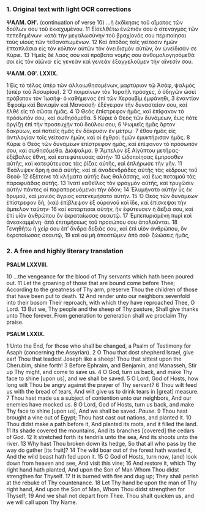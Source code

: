 ### 1. Original text with light OCR corrections

**ΨΑΛΜ. ΟΗʹ.**
(continuation of verse 10) ...ἡ ἐκδίκησις τοῦ αἵματος τῶν δούλων σου τοῦ ἐκκεχυμένου.
11 Εἰσελθέτω ἐνώπιόν σου ὁ στεναγμὸς τῶν πεπεδημένων· κατὰ τὴν μεγαλωσύνην
τοῦ βραχίονός σου περιποίησαι τοὺς υἱοὺς τῶν τεθανατωμένων.
12 Καὶ ἀπόδος τοῖς γείτοσιν ἡμῶν ἑπταπλάσια εἰς τὸν κόλπον αὐτῶν
τὸν ὀνειδισμὸν αὐτῶν, ὃν ὠνείδισάν σε Κύριε.
13 Ἡμεῖς δὲ λαός σου καὶ πρόβατα νομῆς σου ἀνθομολογησόμεθά σοι εἰς τὸν αἰῶνα·
εἰς γενεὰν καὶ γενεὰν ἐξαγγελοῦμεν τὴν αἴνεσίν σου.

**ΨΑΛΜ. ΟΘʹ. LXXIX.**

1 Εἰς τὸ τέλος ὑπὲρ τῶν ἀλλοιωθησομένων, μαρτύριον τῷ Ἀσάφ, ψαλμὸς (ὑπὲρ τοῦ Ἀσσυρίου).
2 Ὁ ποιμαίνων τὸν Ἰσραὴλ πρόσχες, ὁ ὁδηγῶν ὡσεὶ πρόβατον τὸν Ἰωσήφ· ὁ καθήμενος ἐπὶ
τῶν Χερουβὶμ ἐμφάνηθι,
3 ἐναντίον Ἐφραὶμ καὶ Βενιαμὶν καὶ Μανασσῆ· ἐξέγειρον τὴν δυναστείαν σου, καὶ ἐλθὲ εἰς τὸ σῶσαι ἡμᾶς.
4 Ὁ Θεὸς ἐπίστρεφον ἡμᾶς, καὶ ἐπίφανον τὸ πρόσωπόν σου, καὶ σωθησόμεθα.
5 Κύριε ὁ Θεὸς τῶν δυνάμεων, ἕως πότε ὀργίζῃ ἐπὶ τὴν προσευχὴν τοῦ δούλου σου;
6 Ψωμιεῖς ἡμᾶς ἄρτον δακρύων, καὶ ποτιεῖς ἡμᾶς ἐν δάκρυσιν ἐν μέτρῳ·
7 ἔθου ἡμᾶς εἰς ἀντιλογίαν τοῖς γείτοσιν ἡμῶν, καὶ οἱ ἐχθροὶ ἡμῶν ἐμυκτήρισαν ἡμᾶς.
8 Κύριε ὁ Θεὸς τῶν δυνάμεων ἐπίστρεφον ἡμᾶς, καὶ ἐπίφανον τὸ πρόσωπόν
σου, καὶ σωθησόμεθα. Διάψαλμα.
9 Ἄμπελον ἐξ Αἰγύπτου μετῆρας· ἐξέβαλες ἔθνη, καὶ κατεφύτευσας αὐτήν·
10 ὡδοποίησας ἔμπροσθεν αὐτῆς, καὶ κατεφύτευσας τὰς ῥίζας αὐτῆς, καὶ ἐπλήρωσε τὴν γῆν.
11 Ἐκάλυψεν ὄρη ἡ σκιὰ αὐτῆς, καὶ αἱ ἀναδενδράδες αὐτῆς τὰς κέδρους τοῦ Θεοῦ·
12 ἐξέτεινε τὰ κλήματα αὐτῆς ἕως θαλάσσης, καὶ ἕως ποταμοῦ τὰς παραφυάδας αὐτῆς.
13 Ἱνατὶ καθεῖλες τὸν φραγμὸν αὐτῆς, καὶ τρυγῶσιν αὐτὴν πάντες οἱ παραπορευόμενοι τὴν ὁδόν;
14 Ἐλυμήνατο αὐτὴν ὗς ἐκ δρυμοῦ, καὶ μονιὸς ἄγριος κατενεμήσατο αὐτήν.
15 Ὁ Θεὸς τῶν δυνάμεων ἐπίστρεφον δὴ, (καὶ) ἐπίβλεψον ἐξ οὐρανοῦ καὶ ἴδε, καὶ ἐπίσκεψαι τὴν ἄμπελον ταύτην·
16 καὶ κατάρτισαι αὐτὴν, ἣν ἐφύτευσεν ἡ δεξιά σου, καὶ ἐπὶ υἱὸν ἀνθρώπου ὃν ἐκραταίωσας σεαυτῷ.
17 Ἐμπεπυρισμένη πυρὶ καὶ ἀνεσκαμμένη· ἀπὸ ἐπιτιμήσεως τοῦ προσώπου σου ἀπολοῦνται.
18 Γενηθήτω ἡ χείρ σου ἐπ’ ἄνδρα δεξιᾶς σου, καὶ ἐπὶ υἱὸν ἀνθρώπου, ὃν ἐκραταίωσας σεαυτῷ,
19 καὶ οὐ μὴ ἀποστῶμεν ἀπὸ σοῦ· ζώώσεις ἡμᾶς,

### 2. A free and highly literary translation

**PSALM LXXVIII.**

10 ...the vengeance for the blood of Thy servants which hath been poured out.
11 Let the groaning of those that are bound come before Thee;
According to the greatness of Thy arm, preserve Thou the children of those that have been put to death.
12 And render unto our neighbors sevenfold into their bosom
Their reproach, with which they have reproached Thee, O Lord.
13 But we, Thy people and the sheep of Thy pasture,
Shall give thanks unto Thee forever.
From generation to generation shall we proclaim Thy praise.

**PSALM LXXIX.**

1 Unto the End, for those who shall be changed, a Psalm of Testimony for Asaph (concerning the Assyrian).
2 O Thou that dost shepherd Israel, give ear!
Thou that leadest Joseph like a sheep!
Thou that sittest upon the Cherubim, shine forth!
3 Before Ephraim, and Benjamin, and Manasseh,
Stir up Thy might, and come to save us.
4 O God, turn us back, and make Thy face to shine [upon us], and we shall be saved.
5 O Lord, God of Hosts, how long wilt Thou be angry against the prayer of Thy servant?
6 Thou wilt feed us with the bread of tears,
And wilt give us to drink tears in [great] measure.
7 Thou hast made us a subject of contention unto our neighbors,
And our enemies have mocked us.
8 O Lord, God of Hosts, turn us back, and make Thy face to shine [upon us],
And we shall be saved. *Pause*.
9 Thou hast brought a vine out of Egypt;
Thou hast cast out nations, and planted it.
10 Thou didst make a path before it,
And planted its roots, and it filled the land.
11 Its shade covered the mountains,
And its branches [covered] the cedars of God.
12 It stretched forth its tendrils unto the sea,
And its shoots unto the river.
13 Why hast Thou broken down its hedge,
So that all who pass by the way do gather [its fruit]?
14 The wild boar out of the forest hath wasted it,
And the wild beast hath fed upon it.
15 O God of Hosts, turn now, (and) look down from heaven and see,
And visit this vine;
16 And restore it, which Thy right hand hath planted,
And upon the Son of Man Whom Thou didst strengthen for Thyself.
17 It is burned with fire and dug up;
They shall perish at the rebuke of Thy countenance.
18 Let Thy hand be upon the man of Thy right hand,
And upon the Son of Man, Whom Thou didst strengthen for Thyself;
19 And we shall not depart from Thee.
Thou shalt quicken us, and we will call upon Thy Name.